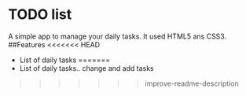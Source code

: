 # TODO list
A simple app to manage your daily tasks.
It used HTML5 ans CSS3.
##Features
<<<<<<< HEAD
* List of daily tasks
=======
* List of daily tasks..
change and add tasks
>>>>>>> improve-readme-description
